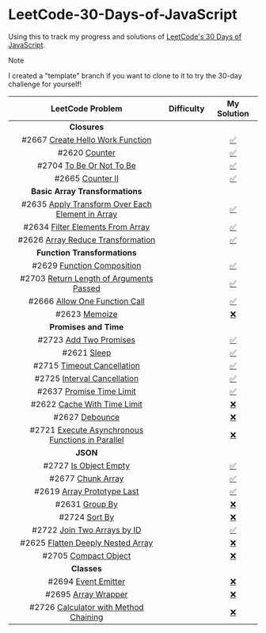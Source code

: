 # LeetCode-30-Days-of-JavaScript
Using this to track my progress and solutions of [LeetCode's 30 Days of JavaScript](https://leetcode.com/studyplan/30-days-of-javascript/).

> [!NOTE]
> I created a "template" branch if you want to clone to it to try the 30-day challenge for yourself!

<!--
Problem Template
#XXX [ProblemName](URL)

Badges:
![<Easy Badge>](https://img.shields.io/badge/-Easy-green)
![<Medium Badge>](https://img.shields.io/badge/-Medium-yellow)
![<Hard Badge>](https://img.shields.io/badge/-Hard-red)

Check Mark
[:white_check_mark:]()

 -->
| LeetCode Problem | Difficulty | My Solution |
| :---: | :---: | :---: |
| __Closures__ |
| #2667 [Create Hello Work Function](https://leetcode.com/problems/create-hello-world-function/) | ![<Easy Badge>](https://img.shields.io/badge/-Easy-green) |[:white_check_mark:](/solutions/closures/create-hello-word-function.js) |
| #2620 [Counter](https://leetcode.com/problems/counter/) | ![<Easy Badge>](https://img.shields.io/badge/-Easy-green) | [:white_check_mark:](/solutions/closures/counter.js) |
| #2704 [To Be Or Not To Be](https://leetcode.com/problems/to-be-or-not-to-be/) | ![<Easy Badge>](https://img.shields.io/badge/-Easy-green) | [:white_check_mark:](/solutions/closures/to-be-or-not-to-be.js) |
| #2665 [Counter II](https://leetcode.com/problems/counter-ii/) | ![<Easy Badge>](https://img.shields.io/badge/-Easy-green) | [:white_check_mark:](/solutions/closures/counter-ii.js) |
| __Basic Array Transformations__ |
| #2635 [Apply Transform Over Each Element in Array](https://leetcode.com/problems/apply-transform-over-each-element-in-array/) | ![<Easy Badge>](https://img.shields.io/badge/-Easy-green) |[:white_check_mark:](/solutions/basic-array-transformations/apply-transform-over-each-element-in-array.js) |
| #2634 [Filter Elements From Array](https://leetcode.com/problems/filter-elements-from-array/) | ![<Easy Badge>](https://img.shields.io/badge/-Easy-green) |[:white_check_mark:](/solutions/basic-array-transformations/filter-elements-from-array.js) |
| #2626 [Array Reduce Transformation](https://leetcode.com/problems/array-reduce-transformation/) | ![<Easy Badge>](https://img.shields.io/badge/-Easy-green) |[:white_check_mark:](/solutions/basic-array-transformations/array-reduce-transformation.js) |
| __Function Transformations__ |
| #2629 [Function Composition](https://leetcode.com/problems/function-composition/) | ![<Easy Badge>](https://img.shields.io/badge/-Easy-green) |[:white_check_mark:](/solutions/function-transformations/function-composition.js) |
| #2703 [Return Length of Arguments Passed](https://leetcode.com/problems/return-length-of-arguments-passed) | ![<Easy Badge>](https://img.shields.io/badge/-Easy-green) |[:white_check_mark:](/solutions/function-transformations/return-length-of-arguments-passed.js) |
| #2666 [Allow One Function Call](https://leetcode.com/problems/allow-one-function-call/) | ![<Easy Badge>](https://img.shields.io/badge/-Easy-green) |[:white_check_mark:](/solutions/function-transformations/allow-one-function-call.js) |
| #2623 [Memoize](https://leetcode.com/problems/memoize/) | ![<Medium Badge>](https://img.shields.io/badge/-Medium-yellow) |[:x:](/solutions/function-transformations/memoize.js) |
| __Promises and Time__ |
| #2723 [Add Two Promises](https://leetcode.com/problems/add-two-promises/) | ![<Easy Badge>](https://img.shields.io/badge/-Easy-green) |[:white_check_mark:](/solutions/promises-and-time/add-two-promises.js) |
| #2621 [Sleep](https://leetcode.com/problems/sleep/) | ![<Easy Badge>](https://img.shields.io/badge/-Easy-green) |[:white_check_mark:](/solutions/promises-and-time/sleep.js) |
| #2715 [Timeout Cancellation](https://leetcode.com/problems/timeout-cancellation/) | ![<Easy Badge>](https://img.shields.io/badge/-Easy-green) |[:white_check_mark:](/solutions/promises-and-time/timeout-cancellation.js) |
| #2725 [Interval Cancellation](https://leetcode.com/problems/interval-cancellation/) | ![<Easy Badge>](https://img.shields.io/badge/-Easy-green) |[:white_check_mark:](/solutions/promises-and-time/interval-cancellation.js) |
| #2637 [Promise Time Limit](https://leetcode.com/problems/promise-time-limit/) | ![<Medium Badge>](https://img.shields.io/badge/-Medium-yellow) |[:white_check_mark:](/solutions/promises-and-time/promise-time-limit.js) |
| #2622 [Cache With Time Limit](https://leetcode.com/problems/cache-with-time-limit/) | ![<Medium Badge>](https://img.shields.io/badge/-Medium-yellow) |[:x:](/solutions/promises-and-time/cache-with-time-limit.js) |
| #2627 [Debounce](https://leetcode.com/problems/debounce/) | ![<Medium Badge>](https://img.shields.io/badge/-Medium-yellow) |[:x:](/solutions/promises-and-time/debounce.js) |
| #2721 [Execute Asynchronous Functions in Parallel](https://leetcode.com/problems/execute-asynchronous-functions-in-parallel/) | ![<Medium Badge>](https://img.shields.io/badge/-Medium-yellow) |[:x:](/solutions/promises-and-time/execute-asynchronous-functions-in-parallel.js) |
| __JSON__ |
| #2727 [Is Object Empty](https://leetcode.com/problems/is-object-empty/) | ![<Easy Badge>](https://img.shields.io/badge/-Easy-green) |[:white_check_mark:](/solutions/json/is-object-empty.js) |
| #2677 [Chunk Array](https://leetcode.com/problems/chunk-array/) | ![<Easy Badge>](https://img.shields.io/badge/-Easy-green) |[:white_check_mark:](/solutions/json/chunk-array.js) |
| #2619 [Array Prototype Last](https://leetcode.com/problems/array-prototype-last/) | ![<Easy Badge>](https://img.shields.io/badge/-Easy-green) |[:white_check_mark:](/solutions/json/array-prototype-last.js) |
| #2631 [Group By](https://leetcode.com/problems/group-by/) | ![<Medium Badge>](https://img.shields.io/badge/-Medium-yellow) |[:x:](/solutions/json/group-by.js) |
| #2724 [Sort By](https://leetcode.com/problems/sort-by/) | ![<Easy Badge>](https://img.shields.io/badge/-Easy-green) |[:x:  ](/solutions/json/sort-by.js) |
| #2722 [Join Two Arrays by ID](https://leetcode.com/problems/join-two-arrays-by-id/) | ![<Medium Badge>](https://img.shields.io/badge/-Medium-yellow) |[:white_check_mark:](/solutions/json/join-two-arrays-by-id.js) |
| #2625 [Flatten Deeply Nested Array](https://leetcode.com/problems/flatten-deeply-nested-array/) | ![<Medium Badge>](https://img.shields.io/badge/-Medium-yellow) |[:x:](/solutions/json/flatten-deeply-nested-array.js) |
| #2705 [Compact Object](https://leetcode.com/problems/compact-object/) | ![<Medium Badge>](https://img.shields.io/badge/-Medium-yellow) |[:x:](/solutions/json/compact-object.js) |
| __Classes__ |
| #2694 [Event Emitter](https://leetcode.com/problems/event-emitter/) | ![<Medium Badge>](https://img.shields.io/badge/-Medium-yellow) |[:x:](/solutions/classes/event-emitter.js) |
| #2695 [Array Wrapper](https://leetcode.com/problems/array-wrapper/) | ![<Easy Badge>](https://img.shields.io/badge/-Easy-green) |[:x:](/solutions/classes/array-wrapper.js) |
| #2726 [Calculator with Method Chaining](https://leetcode.com/problems/calculator-with-method-chaining/) | ![<Easy Badge>](https://img.shields.io/badge/-Easy-green) |[:x:](/solutions/classes/calculator-with-method-chaining.js) |

